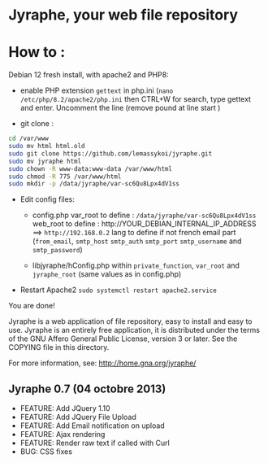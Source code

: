 Jyraphe, your web file repository
=================================

How to : 
========

Debian 12 fresh install, with apache2 and PHP8:

- enable PHP extension `gettext` in php.ini (`nano /etc/php/8.2/apache2/php.ini` then CTRL+W for search, type gettext and enter. Uncomment the line (remove pound at line start )

- git clone :

```bash
cd /var/www
sudo mv html html.old
sudo git clone https://github.com/lemassykoi/jyraphe.git
sudo mv jyraphe html
sudo chown -R www-data:www-data /var/www/html
sudo chmod -R 775 /var/www/html
sudo mkdir -p /data/jyraphe/var-sc6Qu8Lpx4dV1ss
```

- Edit config files:

  - config.php
	  var_root to define : `/data/jyraphe/var-sc6Qu8Lpx4dV1ss`
	  web_root to define : http://YOUR_DEBIAN_INTERNAL_IP_ADDRESS ==> `http://192.168.0.2`
	  lang to define if not french
	  email part (`from_email`, `smtp_host` `smtp_auth` `smtp_port` `smtp_username` and `smtp_password`)

  - libjyraphe/hConfig.php
	  within `private_function`, `var_root` and `jyraphe_root` (same values as in config.php)

- Restart Apache2
  `sudo systemctl restart apache2.service`

You are done!

Jyraphe is a web application of file repository, easy to install and easy to
use. Jyraphe is an entirely free application, it is distributed under the
terms of the GNU Affero General Public License, version 3 or later. See the
COPYING file in this directory.

For more information, see:
http://home.gna.org/jyraphe/

Jyraphe 0.7 (04 octobre 2013)
-----------------------------

  - FEATURE: Add JQuery 1.10
  - FEATURE: Add JQuery File Upload
  - FEATURE: Add Email notification on upload
  - FEATURE: Ajax rendering
  - FEATURE: Render raw text if called with Curl
  - BUG: CSS fixes


